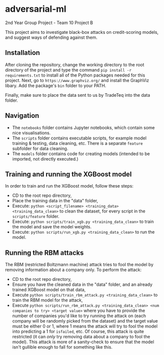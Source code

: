 # adversarial-ml
2nd Year Group Project - Team 10 Project B

This project aims to investigate black-box attacks on credit-scoring models, and suggest ways of defending against them.

## Installation

After cloning the repository, change the working directory to the root directory of the project and type the
command `pip install -r requirements.txt` to install all of the Python packages needed for this project. Next,
go to `https://www.graphviz.org/` and install the GraphViz libary. Add the package's `bin` folder to your PATH.

Finally, make sure to place the data sent to us by TradeTeq into the data folder.

## Navigation

- The `notebooks` folder contains Jupyter notebooks, which contain some nice visualisations.
- The `scripts` folder contains executable scripts, for example model training & testing, data cleaning, etc. There is a separate `feature` subfolder for data cleaning.
- The `models` folder contains code for creating models (intended to be imported, not directly executed.)

## Training and running the XGBoost model

In order to train and run the XGBoost model, follow these steps:
- CD to the root repo directory,
- Place the training data in the "data" folder,
- Execute: `python <script_filename> <training_data> <training_data_clean>` to clean the dataset, for every script in the `scripts/feature` folder.
- Execute: `python scripts/train_xgb.py <training_data_clean>` to train the model and save the model weights.
- Execute: `python scripts/run_xgb.py <training_data_clean>` to run the model.

## Running the RBM attacks

The RBM (restricted Boltzmann machine) attack tries to fool the model by removing information about a company only. To perform the attack:
- CD to the root repo directory,
- Ensure you have the cleaned data in the "data" folder, and an already trained XGBoost model on that data,
- Execute `python scripts/train_rbm_attack.py <training_data_clean>` to train the RBM model for the attack,
- Execute `python scripts/run_rbm_attack.py <training_data_clean> <num companies to try> <target value>` where you have to provide the number of companies you'd like to try running the attack on (each company will be randomly picked from the dataset) and the target value must be either 0 or 1, where 1 means the attack will try to fool the model into predicting a 1 for `isfailed`, etc.
Of course, this attack is quite restricted (it can *only* try removing data about a company to fool the model). This attack is more of a sanity-check to ensure that the model isn't gullible enough to fall for something like this.

